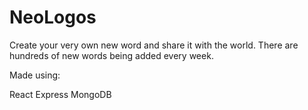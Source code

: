# NeoLogos

Create your very own new word and share it with the world. There are hundreds of new words being added every week. 

Made using:

React
Express
MongoDB
